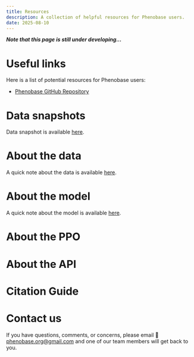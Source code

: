 ```yaml
---
title: Resources
description: A collection of helpful resources for Phenobase users.
date: 2025-08-10
---
```


***Note that this page is still under developing...***

# Useful links

Here is a list of potential resources for Phenobase users:

- [Phenobase GitHub Repository](https://github.com/phenobase)


# Data snapshots

Data snapshot is available [here](/notes/data-snaps/).

# About the data

A quick note about the data is available [here](/notes/note-on-data/).

# About the model

A quick note about the model is available [here](/notes/note-on-model/).

# About the PPO


# About the API


# Citation Guide


# Contact us

If you have questions, comments, or concerns, please email 📧 [phenobase.org@gmail.com](mailto:phenobase.org@gmail.com) and one of our team members will get back to you.